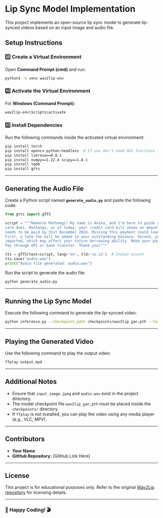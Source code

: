 # Lip Sync Model Implementation

This project implements an open-source lip sync model to generate lip-synced videos based on an input image and audio file.

## **Setup Instructions**

### **1️⃣ Create a Virtual Environment**
Open **Command Prompt (cmd)** and run:
```sh
python3 -m venv wav2lip-env
```

### **2️⃣ Activate the Virtual Environment**
For **Windows (Command Prompt):**
```sh
wav2lip-env\Scripts\activate
```

### **3️⃣ Install Dependencies**
Run the following commands inside the activated virtual environment:
```sh
pip install torch
pip install opencv-python-headless  # If you don't need GUI functions like imshow()
pip install librosa==0.8.1
pip install numpy==1.22.4 scipy==1.8.1
pip install tqdm
pip install gtts
```

---
## **Generating the Audio File**
Create a Python script named **`generate_audio.py`** and paste the following code:

```python
from gtts import gTTS

script = """Namaste Mathangi! My name is Anika, and I’m here to guide you through managing your credit
card dues. Mathangi, as of today, your credit card bill shows an amount due of INR 5,053 which
needs to be paid by 31st December 2024. Missing this payment could lead to two significant consequences:
First, a late fee will be added to your outstanding balance. Second, your credit score will be negatively
impacted, which may affect your future borrowing ability. Make your payment by clicking the link here...
Pay through UPI or bank transfer. Thank you!"""

tts = gTTS(text=script, lang='en', tld='co.in')  # Indian accent
tts.save("audio.wav")
print("Audio file generated: audio.wav")
```

Run the script to generate the audio file:
```sh
python generate_audio.py
```

---
## **Running the Lip Sync Model**
Execute the following command to generate the lip-synced video:
```sh
python inference.py --checkpoint_path checkpoints/wav2lip_gan.pth --face input_image.jpeg --audio audio.wav --outfile output.mp4
```

---
## **Playing the Generated Video**
Use the following command to play the output video:
```sh
ffplay output.mp4
```

---
## **Additional Notes**
- Ensure that `input_image.jpeg` and `audio.wav` exist in the project directory.
- The model checkpoint file `wav2lip_gan.pth` must be placed inside the `checkpoints/` directory.
- If `ffplay` is not installed, you can play the video using any media player (e.g., VLC, MPV).

---
## **Contributors**
- **Your Name**  
- **GitHub Repository:** [GitHub Link Here]

---
## **License**
This project is for educational purposes only. Refer to the original [Wav2Lip repository](https://github.com/Rudrabha/Wav2Lip) for licensing details.

---

### 🚀 Happy Coding! 🎬

